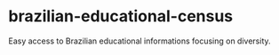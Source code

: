 # brazilian-educational-census
Easy access to Brazilian educational informations focusing on diversity.
